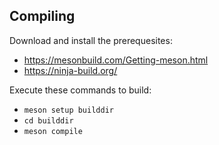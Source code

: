 ## Compiling
Download and install the prerequesites:
- https://mesonbuild.com/Getting-meson.html
- https://ninja-build.org/

Execute these commands to build:
- `meson setup builddir`
- `cd builddir`
- `meson compile`